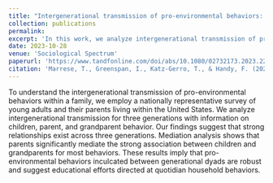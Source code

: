 ```yaml
---
title: "Intergenerational transmission of pro-environmental behaviors: do grandparents’ environmental behaviors influence grandchildren?"
collection: publications
permalink: 
excerpt: 'In this work, we analyze intergenerational transmission of pro-environmental behaviors within families through a nationally representative survey of young adults and their parents.'
date: 2023-10-28
venue: 'Sociological Spectrum'
paperurl: 'https://www.tandfonline.com/doi/abs/10.1080/02732173.2023.2274021'
citation: 'Marrese, T., Greenspan, I., Katz-Gerro, T., & Handy, F. (2023). Intergenerational transmission of pro-environmental behaviors: do grandparents’ environmental behaviors influence grandchildren?. <i>Sociological Spectrum </i>, 44(1), 1-15. https://doi.org/10.1080/02732173.2023.2274021'
---
```


To understand the intergenerational transmission of pro-environmental behaviors within a family, we employ a nationally representative survey of young adults and their parents living within the United States. We analyze intergenerational transmission for three generations with information on children, parent, and grandparent behavior. Our findings suggest that strong relationships exist across three generations. Mediation analysis shows that parents significantly mediate the strong association between children and grandparents for most behaviors. These results imply that pro-environmental behaviors inculcated between generational dyads are robust and suggest educational efforts directed at quotidian household behaviors.
